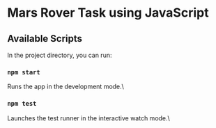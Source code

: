# Mars Rover Task using JavaScript

## Available Scripts

In the project directory, you can run:

### `npm start`

Runs the app in the development mode.\

### `npm test`

Launches the test runner in the interactive watch mode.\
